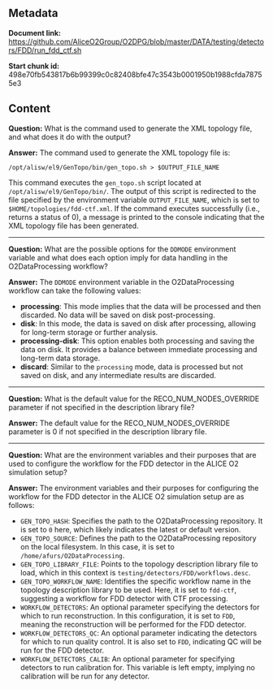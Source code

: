## Metadata

**Document link:** https://github.com/AliceO2Group/O2DPG/blob/master/DATA/testing/detectors/FDD/run_fdd_ctf.sh

**Start chunk id:** 498e70fb543817b6b99399c0c82408bfe47c3543b0001950b1988cfda78755e3

## Content

**Question:** What is the command used to generate the XML topology file, and what does it do with the output?

**Answer:** The command used to generate the XML topology file is:

```
/opt/alisw/el9/GenTopo/bin/gen_topo.sh > $OUTPUT_FILE_NAME
```

This command executes the `gen_topo.sh` script located at `/opt/alisw/el9/GenTopo/bin/`. The output of this script is redirected to the file specified by the environment variable `OUTPUT_FILE_NAME`, which is set to `$HOME/topologies/fdd-ctf.xml`. If the command executes successfully (i.e., returns a status of 0), a message is printed to the console indicating that the XML topology file has been generated.

---

**Question:** What are the possible options for the `DDMODE` environment variable and what does each option imply for data handling in the O2DataProcessing workflow?

**Answer:** The `DDMODE` environment variable in the O2DataProcessing workflow can take the following values:

- **processing**: This mode implies that the data will be processed and then discarded. No data will be saved on disk post-processing.
- **disk**: In this mode, the data is saved on disk after processing, allowing for long-term storage or further analysis.
- **processing-disk**: This option enables both processing and saving the data on disk. It provides a balance between immediate processing and long-term data storage.
- **discard**: Similar to the `processing` mode, data is processed but not saved on disk, and any intermediate results are discarded.

---

**Question:** What is the default value for the RECO_NUM_NODES_OVERRIDE parameter if not specified in the description library file?

**Answer:** The default value for the RECO_NUM_NODES_OVERRIDE parameter is 0 if not specified in the description library file.

---

**Question:** What are the environment variables and their purposes that are used to configure the workflow for the FDD detector in the ALICE O2 simulation setup?

**Answer:** The environment variables and their purposes for configuring the workflow for the FDD detector in the ALICE O2 simulation setup are as follows:

- `GEN_TOPO_HASH`: Specifies the path to the O2DataProcessing repository. It is set to `0` here, which likely indicates the latest or default version.
- `GEN_TOPO_SOURCE`: Defines the path to the O2DataProcessing repository on the local filesystem. In this case, it is set to `/home/afurs/O2DataProcessing`.
- `GEN_TOPO_LIBRARY_FILE`: Points to the topology description library file to load, which in this context is `testing/detectors/FDD/workflows.desc`.
- `GEN_TOPO_WORKFLOW_NAME`: Identifies the specific workflow name in the topology description library to be used. Here, it is set to `fdd-ctf`, suggesting a workflow for FDD detector with CTF processing.
- `WORKFLOW_DETECTORS`: An optional parameter specifying the detectors for which to run reconstruction. In this configuration, it is set to `FDD`, meaning the reconstruction will be performed for the FDD detector.
- `WORKFLOW_DETECTORS_QC`: An optional parameter indicating the detectors for which to run quality control. It is also set to `FDD`, indicating QC will be run for the FDD detector.
- `WORKFLOW_DETECTORS_CALIB`: An optional parameter for specifying detectors to run calibration for. This variable is left empty, implying no calibration will be run for any detector.